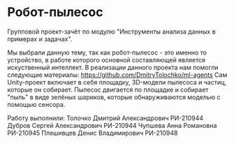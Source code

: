 # Робот-пылесос

Групповой проект-зачёт по модулю "Инструменты анализа данных в примерах и задачах".

Мы выбрали данную тему, так как робот-пылесос - это именно то устройство, в работе которого основной составляющей является искуственный интеллект.
В реализации данного проекта нам помогли следующие материалы: https://github.com/DmitryTolochko/ml-agents
Сам Unity-проект включает в себя площадку, 3D-модели пылесоса и частиц, которые он собирает. Пылесос двигается по площадке и собирает "пыль" в виде зелёных шариков, которые обнаруживаются моделью с помощью сенсора. 

Работу выполнили:
Толочко Дмитрий Александрович РИ-210944
Дубров Сергей Александрович РИ-210944
Чупшева Анна Романовна РИ-210945
Плешивцев Денис Владимирович РИ-210948
